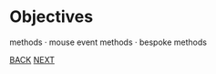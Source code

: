 # Objectives

methods · mouse event methods · bespoke methods

[BACK](/index.html) [NEXT](/topics/topic05/lab05/01.html)
